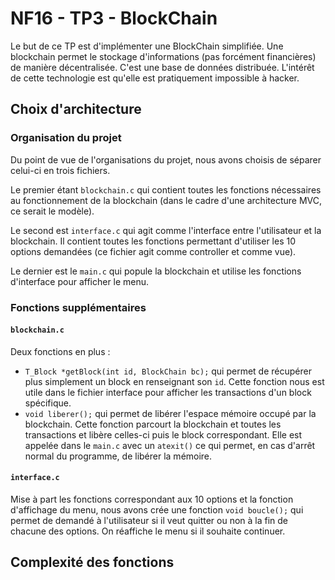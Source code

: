 ﻿# NF16 - TP3 - BlockChain

Le but de ce TP est d'implémenter une BlockChain simplifiée. Une blockchain permet le stockage d'informations (pas forcément financières) de manière décentralisée. C'est une base de données distribuée. L'intérêt de cette technologie est qu'elle est pratiquement impossible à hacker.

## Choix d'architecture

### Organisation du projet
Du point de vue de l'organisations du projet, nous avons choisis de séparer celui-ci en trois fichiers. 

Le premier étant `blockchain.c` qui contient toutes les fonctions nécessaires au fonctionnement de la blockchain (dans le cadre d'une architecture MVC, ce serait le modèle).

Le second est `interface.c` qui agit comme l'interface entre l'utilisateur et la blockchain. Il contient toutes les fonctions permettant d'utiliser les 10 options demandées (ce fichier agit comme controller et comme vue).

Le dernier est le `main.c`  qui popule la blockchain et utilise les fonctions d'interface pour afficher le menu.

### Fonctions supplémentaires
#### `blockchain.c`
Deux fonctions en plus : 
- `T_Block *getBlock(int id, BlockChain bc);` qui permet de récupérer plus simplement un block en renseignant son `id`. Cette fonction nous est utile dans le fichier interface pour afficher les transactions d'un block spécifique.
- `void liberer();` qui permet de libérer l'espace mémoire occupé par la blockchain. Cette fonction parcourt la blockchain et toutes les transactions et libère celles-ci puis le block correspondant. Elle est appelée dans le `main.c` avec un `atexit()` ce qui permet, en cas d'arrêt normal du programme, de libérer la mémoire. 

#### `interface.c`

Mise à part les fonctions correspondant aux 10 options et la fonction d'affichage du menu, nous avons crée une fonction `void boucle();` qui permet de demandé à l'utilisateur si il veut quitter ou non à la fin de chacune des options. On réaffiche le menu si il souhaite continuer.

## Complexité des fonctions


